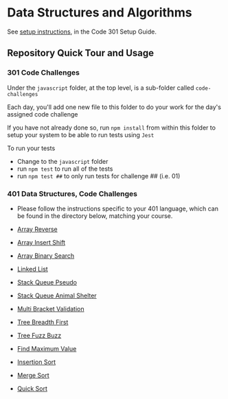 # Data Structures and Algorithms

See [setup instructions](https://codefellows.github.io/setup-guide/code-301/3-code-challenges), in the Code 301 Setup Guide.

## Repository Quick Tour and Usage

### 301 Code Challenges

Under the `javascript` folder, at the top level, is a sub-folder called `code-challenges`

Each day, you'll add one new file to this folder to do your work for the day's assigned code challenge

If you have not already done so, run `npm install` from within this folder to setup your system to be able to run tests using `Jest`

To run your tests

- Change to the `javascript` folder
- run `npm test` to run all of the tests
- run `npm test ##` to only run tests for challenge ## (i.e. 01)

### 401 Data Structures, Code Challenges

- Please follow the instructions specific to your 401 language, which can be found in the directory below, matching your course.

- [Array Reverse](python/docs/array_reverse/README.md)
- [Array Insert Shift](python/docs/array_insert_reverse.README.md)
- [Array Binary Search](python/docs/array_binary_search.README.md)
- [Linked List](python/docs/linked_list_implementation)
- [Stack Queue Pseudo](python/docs/stack_queue_pseudo)
- [Stack Queue Animal Shelter](python/docs/stack_queue_animal_shelter)
- [Multi Bracket Validation](python/docs/stack_queue_brackets/)
- [Tree Breadth First](python/docs/tree_breadth_first)
- [Tree Fuzz Buzz](python/docs/trees)
- [Find Maximum Value](python/docs/trees)
- [Insertion Sort](sorting/insertion)
- [Merge Sort](sorting/merge)
- [Quick Sort](sorting/quick)
